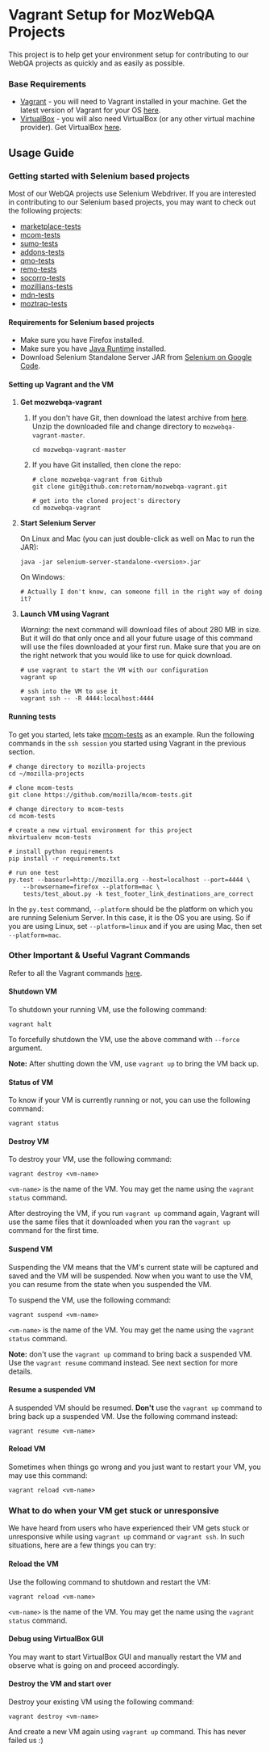 # Vagrant Setup for MozWebQA Projects

This project is to help get your environment setup for contributing to our
WebQA projects as quickly and as easily as possible.

### Base Requirements

- [Vagrant][Vag] - you will need to Vagrant installed in your machine. Get 
  the latest version of Vagrant for your OS [here][VagDL].
- [VirtualBox][VB] - you will also need VirtualBox (or any other virtual 
  machine provider). Get VirtualBox [here][VBDL].

[Vag]: http://www.vagrantup.com/
[VagDL]: http://downloads.vagrantup.com/
[VB]: https://www.virtualbox.org/
[VBDL]: https://www.virtualbox.org/wiki/Downloads

## Usage Guide

### Getting started with Selenium based projects

Most of our WebQA projects use Selenium Webdriver. If you are interested in
contributing to our Selenium based projects, you may want to check out the
following projects:

- [marketplace-tests](https://github.com/mozilla/marketplace-tests)
- [mcom-tests](https://github.com/mozilla/mcom-tests)
- [sumo-tests](https://github.com/mozilla/sumo-tests)
- [addons-tests](https://github.com/mozilla/Addon-Tests)
- [qmo-tests](https://github.com/mozilla/qmo-tests)
- [remo-tests](https://github.com/mozilla/remo-tests)
- [socorro-tests](https://github.com/mozilla/Socorro-Tests)
- [mozillians-tests](https://github.com/mozilla/mozillians-tests)
- [mdn-tests](https://github.com/mozilla/mdn-tests)
- [moztrap-tests](https://github.com/mozilla/moztrap-tests)

#### Requirements for Selenium based projects

- Make sure you have Firefox installed.
- Make sure you have [Java Runtime][JRE] installed.
- Download Selenium Standalone Server JAR from [Selenium on Google Code][GC].

[JRE]: http://java.com/en/download/index.jsp
[GC]: http://code.google.com/p/selenium/downloads/list

#### Setting up Vagrant and the VM

1.  **Get mozwebqa-vagrant**

    1.  If you don't have Git, then download the latest archive from [here][archive].
        Unzip the downloaded file and change directory to `mozwebqa-vagrant-master`.

        ```
        cd mozwebqa-vagrant-master
        ```

    2.  If you have Git installed, then clone the repo:

        ```
	    # clone mozwebqa-vagrant from Github
	    git clone git@github.com:retornam/mozwebqa-vagrant.git

	    # get into the cloned project's directory
	    cd mozwebqa-vagrant
	    ```

2.  **Start Selenium Server**

    On Linux and Mac (you can just double-click as well on Mac to run the JAR):

    ```
    java -jar selenium-server-standalone-<version>.jar
    ```

    On Windows:

    ```
    # Actually I don't know, can someone fill in the right way of doing it?
    ```

3.  **Launch VM using Vagrant**

    *Warning*: the next command will download files of about 280 MB in size.
    But it will do that only once and all your future usage of this command
    will use the files downloaded at your first run. Make sure that you are
    on the right network that you would like to use for quick download.

    ```
    # use vagrant to start the VM with our configuration
    vagrant up

    # ssh into the VM to use it
    vagrant ssh -- -R 4444:localhost:4444
    ```

[archive]: https://github.com/retornam/mozwebqa-vagrant/archive/master.zip

#### Running tests

To get you started, lets take [mcom-tests][mt] as an example. Run the following
commands in the `ssh session` you started using Vagrant in the previous section.

[mt]: https://github.com/mozilla/mcom-tests

```
# change directory to mozilla-projects
cd ~/mozilla-projects

# clone mcom-tests
git clone https://github.com/mozilla/mcom-tests.git

# change directory to mcom-tests
cd mcom-tests

# create a new virtual environment for this project
mkvirtualenv mcom-tests

# install python requirements
pip install -r requirements.txt

# run one test
py.test --baseurl=http://mozilla.org --host=localhost --port=4444 \
	--browsername=firefox --platform=mac \
	tests/test_about.py	-k test_footer_link_destinations_are_correct
```

In the `py.test` command, `--platform` should be the platform on which you are
running Selenium Server. In this case, it is the OS you are using. So if you
are using Linux, set `--platform=linux` and if you are using Mac, then set 
`--platform=mac`.

### Other Important & Useful Vagrant Commands

Refer to all the Vagrant commands [here][vcommands].

[vcommands]: http://docs.vagrantup.com/v2/cli/index.html

#### Shutdown VM

To shutdown your running VM, use the following command:

```
vagrant halt
```

To forcefully shutdown the VM, use the above command with `--force` argument.

**Note:** After shutting down the VM, use `vagrant up` to bring the VM back up.

#### Status of VM

To know if your VM is currently running or not, you can use the following
command:

```
vagrant status
```

#### Destroy VM

To destroy your VM, use the following command:

```
vagrant destroy <vm-name>
```

`<vm-name>` is the name of the VM. You may get the name using the `vagrant 
status` command.

After destroying the VM, if you run `vagrant up` command again, Vagrant will
use the same files that it downloaded when you ran the `vagrant up` command
for the first time.

#### Suspend VM

Suspending the VM means that the VM's current state will be captured and saved
and the VM will be suspended. Now when you want to use the VM, you can resume
from the state when you suspended the VM.

To suspend the VM, use the following command:

```
vagrant suspend <vm-name>
```

`<vm-name>` is the name of the VM. You may get the name using the `vagrant 
status` command.

**Note:** don't use the `vagrant up` command to bring back a suspended VM. Use
the `vagrant resume` command instead. See next section for more details.

#### Resume a suspended VM

A suspended VM should be resumed. **Don't** use the `vagrant up` command to
bring back up a suspended VM. Use the following command instead:

```
vagrant resume <vm-name>
```

#### Reload VM

Sometimes when things go wrong and you just want to restart your VM, you may
use this command:

```
vagrant reload <vm-name>
```

### What to do when your VM get stuck or unresponsive

We have heard from users who have experienced their VM gets stuck or
unresponsive while using `vagrant up` command or `vagrant ssh`. In such
situations, here are a few things you can try:

#### Reload the VM

Use the following command to shutdown and restart the VM:

```
vagrant reload <vm-name>
```

`<vm-name>` is the name of the VM. You may get the name using the `vagrant 
status` command.

#### Debug using VirtualBox GUI

You may want to start VirtualBox GUI and manually restart the VM and observe
what is going on and proceed accordingly.

#### Destroy the VM and start over

Destroy your existing VM using the following command:

```
vagrant destroy <vm-name>
```

And create a new VM again using `vagrant up` command. This has never failed
us :)
